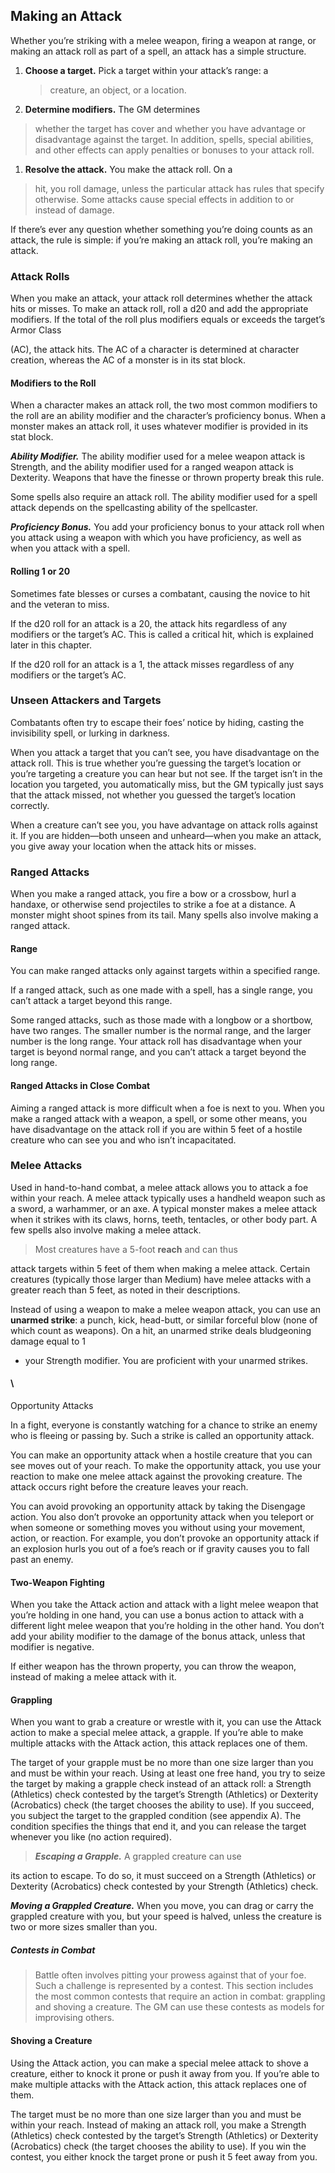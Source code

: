 Making an Attack
----------------

Whether you’re striking with a melee weapon, firing a weapon at range,
or making an attack roll as part of a spell, an attack has a simple
structure.

1.  **Choose a target.** Pick a target within your attack’s range: a
    > creature, an object, or a location.

2.  **Determine modifiers.** The GM determines

> whether the target has cover and whether you have advantage or
> disadvantage against the target. In addition, spells, special
> abilities, and other effects can apply penalties or bonuses to your
> attack roll.

1.  **Resolve the attack.** You make the attack roll. On a

> hit, you roll damage, unless the particular attack has rules that
> specify otherwise. Some attacks cause special effects in addition to
> or instead of damage.

If there’s ever any question whether something you’re doing counts as an
attack, the rule is simple: if you’re making an attack roll, you’re
making an attack.

### Attack Rolls

When you make an attack, your attack roll determines whether the attack
hits or misses. To make an attack roll, roll a d20 and add the
appropriate modifiers. If the total of the roll plus modifiers equals or
exceeds the target’s Armor Class

(AC), the attack hits. The AC of a character is determined at character
creation, whereas the AC of a monster is in its stat block.

#### Modifiers to the Roll

When a character makes an attack roll, the two most common modifiers to
the roll are an ability modifier and the character’s proficiency bonus.
When a monster makes an attack roll, it uses whatever modifier is
provided in its stat block.

***Ability Modifier.*** The ability modifier used for a melee weapon
attack is Strength, and the ability modifier used for a ranged weapon
attack is Dexterity. Weapons that have the finesse or thrown property
break this rule.

Some spells also require an attack roll. The ability modifier used for a
spell attack depends on the spellcasting ability of the spellcaster.

***Proficiency Bonus.*** You add your proficiency bonus to your attack
roll when you attack using a weapon with which you have proficiency, as
well as when you attack with a spell.

#### Rolling 1 or 20

Sometimes fate blesses or curses a combatant, causing the novice to hit
and the veteran to miss.

If the d20 roll for an attack is a 20, the attack hits regardless of any
modifiers or the target’s AC. This is called a critical hit, which is
explained later in this chapter.

If the d20 roll for an attack is a 1, the attack misses regardless of
any modifiers or the target’s AC.

### Unseen Attackers and Targets

Combatants often try to escape their foes’ notice by hiding, casting the
invisibility spell, or lurking in darkness.

When you attack a target that you can’t see, you have disadvantage on
the attack roll. This is true whether you’re guessing the target’s
location or you’re targeting a creature you can hear but not see. If the
target isn’t in the location you targeted, you automatically miss, but
the GM typically just says that the attack missed, not whether you
guessed the target’s location correctly.

When a creature can’t see you, you have advantage on attack rolls
against it. If you are hidden—both unseen and unheard—when you make an
attack, you give away your location when the attack hits or misses.

### Ranged Attacks

When you make a ranged attack, you fire a bow or a crossbow, hurl a
handaxe, or otherwise send projectiles to strike a foe at a distance. A
monster might shoot spines from its tail. Many spells also involve
making a ranged attack.

#### Range

You can make ranged attacks only against targets within a specified
range.

If a ranged attack, such as one made with a spell, has a single range,
you can’t attack a target beyond this range.

Some ranged attacks, such as those made with a longbow or a shortbow,
have two ranges. The smaller number is the normal range, and the larger
number is the long range. Your attack roll has disadvantage when your
target is beyond normal range, and you can’t attack a target beyond the
long range.

#### Ranged Attacks in Close Combat

Aiming a ranged attack is more difficult when a foe is next to you. When
you make a ranged attack with a weapon, a spell, or some other means,
you have disadvantage on the attack roll if you are within 5 feet of a
hostile creature who can see you and who isn’t incapacitated.

### Melee Attacks

Used in hand-­to-­hand combat, a melee attack allows you to attack a
foe within your reach. A melee attack typically uses a handheld weapon
such as a sword, a warhammer, or an axe. A typical monster makes a melee
attack when it strikes with its claws, horns, teeth, tentacles, or other
body part. A few spells also involve making a melee attack.

> Most creatures have a 5-­foot **reach** and can thus

attack targets within 5 feet of them when making a melee attack. Certain
creatures (typically those larger than Medium) have melee attacks with a
greater reach than 5 feet, as noted in their descriptions.

Instead of using a weapon to make a melee weapon attack, you can use an
**unarmed strike**: a punch, kick, head-­butt, or similar forceful
blow (none of which count as weapons). On a hit, an unarmed strike deals
bludgeoning damage equal to 1

+ your Strength modifier. You are proficient with your unarmed strikes.

#### \
Opportunity Attacks

In a fight, everyone is constantly watching for a chance to strike an
enemy who is fleeing or passing by. Such a strike is called an
opportunity attack.

You can make an opportunity attack when a hostile creature that you can
see moves out of your reach. To make the opportunity attack, you use
your reaction to make one melee attack against the provoking creature.
The attack occurs right before the creature leaves your reach.

You can avoid provoking an opportunity attack by taking the Disengage
action. You also don’t provoke an opportunity attack when you teleport
or when someone or something moves you without using your movement,
action, or reaction. For example, you don’t provoke an opportunity
attack if an explosion hurls you out of a foe’s reach or if gravity
causes you to fall past an enemy.

#### Two-Weapon Fighting

When you take the Attack action and attack with a light melee weapon
that you’re holding in one hand, you can use a bonus action to attack
with a different light melee weapon that you’re holding in the other
hand. You don’t add your ability modifier to the damage of the bonus
attack, unless that modifier is negative.

If either weapon has the thrown property, you can throw the weapon,
instead of making a melee attack with it.

#### Grappling

When you want to grab a creature or wrestle with it, you can use the
Attack action to make a special melee attack, a grapple. If you’re able
to make multiple attacks with the Attack action, this attack replaces
one of them.

The target of your grapple must be no more than one size larger than you
and must be within your reach. Using at least one free hand, you try to
seize the target by making a grapple check instead of an attack roll: a
Strength (Athletics) check contested by the target’s Strength
(Athletics) or Dexterity (Acrobatics) check (the target chooses the
ability to use). If you succeed, you subject the target to the grappled
condition (see appendix A). The condition specifies the things that end
it, and you can release the target whenever you like (no action
required).

> ***Escaping a Grapple.*** A grappled creature can use

its action to escape. To do so, it must succeed on a Strength
(Athletics) or Dexterity (Acrobatics) check contested by your Strength
(Athletics) check.

***Moving a Grappled Creature.*** When you move, you can drag or carry
the grappled creature with you, but your speed is halved, unless the
creature is two or more sizes smaller than you.

##### Contests in Combat

> Battle often involves pitting your prowess against that of your foe.
> Such a challenge is represented by a contest. This section includes
> the most common contests that require an action in combat: grappling
> and shoving a creature. The GM can use these contests as models for
> improvising others.

#### Shoving a Creature

Using the Attack action, you can make a special melee attack to shove a
creature, either to knock it prone or push it away from you. If you’re
able to make multiple attacks with the Attack action, this attack
replaces one of them.

The target must be no more than one size larger than you and must be
within your reach. Instead of making an attack roll, you make a Strength
(Athletics) check contested by the target’s Strength (Athletics) or
Dexterity (Acrobatics) check (the target chooses the ability to use). If
you win the contest, you either knock the target prone or push it 5 feet
away from you.
